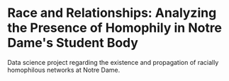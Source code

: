 # Race and Relationships: Analyzing the Presence of Homophily in Notre Dame's Student Body
Data science project regarding the existence and propagation of racially homophilous networks at Notre Dame. 
